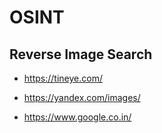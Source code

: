 # OSINT

## Reverse Image Search

- https://tineye.com/

- https://yandex.com/images/

- https://www.google.co.in/
